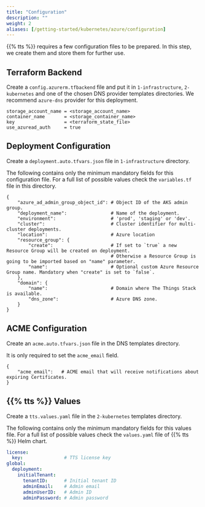 ```yaml
---
title: "Configuration"
description: ""
weight: 2
aliases: [/getting-started/kubernetes/azure/configuration]
---
```


{{% tts %}} requires a few configuration files to be prepared. In this step, we create them and store them for further use.

<!--more-->

## Terraform Backend

Create a `config.azurerm.tfbackend` file and put it in `1-infrastructure`, `2-kubernetes` and one of the chosen DNS provider templates directories. We recommend `azure-dns` provider for this deployment.

```
storage_account_name = <storage_account_name>
container_name       = <storage_container_name>
key                  = <terraform_state_file>
use_azuread_auth     = true
```

## Deployment Configuration

Create a `deployment.auto.tfvars.json` file in `1-infrastructure` directory.

The following contains only the minimum mandatory fields for this configuration file. For a full list of possible values check the `variables.tf` file in this directory.

```
{
    "azure_ad_admin_group_object_id": # Object ID of the AKS admin group.
    "deployment_name":                # Name of the deployment.
    "environment":                    # 'prod', 'staging' or 'dev'.
    "cluster":                        # Cluster identifier for multi-cluster deployments.
    "location":                       # Azure location
    "resource_group": {
        "create":                     # If set to `true` a new Resource Group will be created on deployment.
                                      # Otherwise a Resource Group is going to be imported based on "name" parameter.
        "name":                       # Optional custom Azure Resource Group name. Mandatory when "create" is set to `false`.
    },
    "domain": {
        "name":                       # Domain where The Things Stack is available.
        "dns_zone":                   # Azure DNS zone.
    }
}
```

## ACME Configuration

Create an `acme.auto.tfvars.json` file in the DNS templates directory.

It is only required to set the `acme_email` field.

```
{
    "acme_email":   # ACME email that will receive notifications about expiring Certificates.
}
```

## {{% tts %}} Values

Create a `tts.values.yaml` file in the `2-kubernetes` templates directory.

The following contains only the minimum mandatory fields for this values file. For a full list of possible values check the `values.yaml` file of {{% tts %}} Helm chart.

```yaml
license:
  key:               # TTS license key
global:
  deployment:
    initialTenant:
      tenantID:      # Initial tenant ID
      adminEmail:    # Admin email
      adminUserID:   # Admin ID
      adminPassword: # Admin password
```
